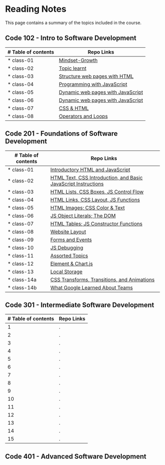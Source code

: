 # Reading Notes

This page contains a summary of the topics included in the course.

## Code 102 - Intro to Software Development

| # Table of contents               |  Repo Links                    |
|-----------------------------------|------------------------------  |
| * class-01 | [Mindset-Growth](https://saedjabali.github.io/reading-notes/Mindset-Growth) |
| * class-02 | [Topic learnt](https://saedjabali.github.io/reading-notes/Topic-learnt) |
| * class-03 | [Structure web pages with HTML](https://saedjabali.github.io/reading-notes/Structure%20web%20pages%20with%20HTML) |
| * class-04 | [Programming with JavaScript](https://saedjabali.github.io/reading-notes/Programming%20with%20JavaScript) |
| * class-05 | [Dynamic web pages with JavaScript](https://saedjabali.github.io/reading-notes/Dynamic%20web%20pages%20with%20JavaScript) |
| * class-06 | [Dynamic web pages with JavaScript](https://saedjabali.github.io/reading-notes/Computer%20Architecture%20and%20Logic) |
| * class-07 | [CSS & HTML](https://saedjabali.github.io/Reading.Notes/CSS%20&%20HTML) |
| * class-08 | [Operators and Loops](https://saedjabali.github.io/reading-notes/Operators%20and%20Loops) |


## Code 201 - Foundations of Software Development

| # Table of contents               |  Repo Links                    |
|-----------------------------------|------------------------------  |
| * class-01   | [Introductory HTML and JavaScript](https://saedjabali.github.io/reading-notes/class-01) |
| * class-02 | [HTML Text, CSS Introduction, and Basic JavaScript Instructions](https://saedjabali.github.io/reading-notes/class-02) |
| * class-03 | [HTML Lists, CSS Boxes, JS Control Flow](https://saedjabali.github.io/reading-notes/class-03) |
| * class-04 | [HTML Links, CSS Layout, JS Functions](https://saedjabali.github.io/reading-notes/class-04) |
| * class-05 | [HTML Images; CSS Color & Text](https://saedjabali.github.io/reading-notes/class-05) |
| * class-06 | [JS Object Literals; The DOM](https://saedjabali.github.io/reading-notes/class-06) |
| * class-07 | [HTML Tables; JS Constructor Functions](https://saedjabali.github.io/reading-notes/class-07) |
| * class-08 | [Website Layout](https://saedjabali.github.io/reading-notes/class-08) |
| * class-09 | [Forms and Events](https://saedjabali.github.io/reading-notes/class-09) |
| * class-10 | [JS Debugging](https://saedjabali.github.io/reading-notes/class-10) |
| * class-11 | [Assorted Topics](https://saedjabali.github.io/reading-notes/class-11) |
| * class-12 | [<canvas> Element & Chart.js](https://saedjabali.github.io/reading-notes/class-12) |
| * class-13 | [Local Storage](https://saedjabali.github.io/reading-notes/class-13) |
| * class-14a | [CSS Transforms, Transitions, and Animations](https://saedjabali.github.io/reading-notes/class-14a) |
| * class-14b | [What Google Learned About Teams](https://saedjabali.github.io/reading-notes/class-14b) |


## Code 301 - Intermediate Software Development

| # Table of contents               |  Repo Links                    |
|-----------------------------------|------------------------------  |
| 1 | . |
| 2 | . |
| 3 | . |
| 4 | . |
| 5 | . |
| 6 | . |
| 7 | . |
| 8 | . |
| 9 | . |
| 10 | . |
| 11 | . |
| 12 | . |
| 13 | . |
| 14 | . |
| 15 | . |


## Code 401 - Advanced Software Development
